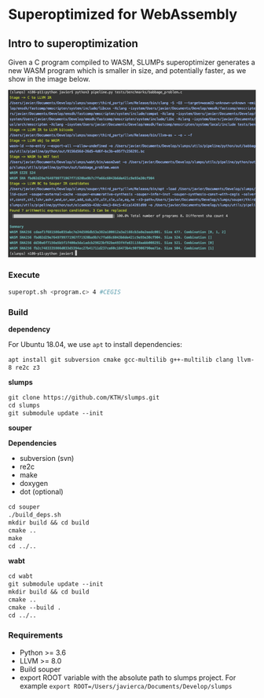 # Superoptimized for WebAssembly


## Intro to superoptimization

Given a C program compiled to WASM, SLUMPs superoptimizer generates a new WASM program which is smaller in size, and potentially faster, as we show in the image below.

![pass](docs/pass.png)


### Execute
```bash
superopt.sh <program.c> 4 #CEGIS
```

### Build

__dependency__

For Ubuntu 18.04, we use `apt` to install dependencies:
```
apt install git subversion cmake gcc-multilib g++-multilib clang llvm-8 re2c z3
```

__slumps__

```
git clone https://github.com/KTH/slumps.git
cd slumps
git submodule update --init
```

__souper__

**Dependencies**
 - subversion (svn)
 - re2c
 - make
 - doxygen
 - dot (optional)

```
cd souper
./build_deps.sh
mkdir build && cd build
cmake ..
make
cd ../..
```

__wabt__

```
cd wabt
git submodule update --init
mkdir build && cd build
cmake ..
cmake --build .
cd ../..
```

### Requirements

- Python >= 3.6
- LLVM >= 8.0
- Build souper
- export ROOT variable with the absolute path to slumps project. For example ```export ROOT=/Users/javierca/Documents/Develop/slumps```
